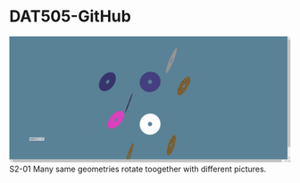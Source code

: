 # DAT505-GitHub

![Alt text](https://github.com/3033935295/DAT505-GitHub/blob/master/image/2.png)
S2-01
Many same geometries rotate toogether with different pictures.
